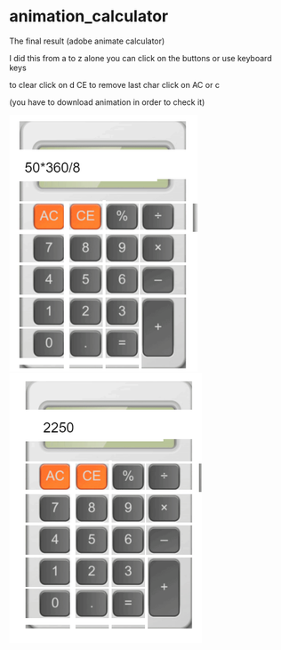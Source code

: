 # animation_calculator
The final result (adobe animate calculator)

I did this from a to z alone
you can click on the buttons or use keyboard keys

to clear  click on d  CE
to remove last char click on AC or c

(you have to download animation in order to check it)

<img src="myimg1.PNG">
<img src="myimg2.PNG">
